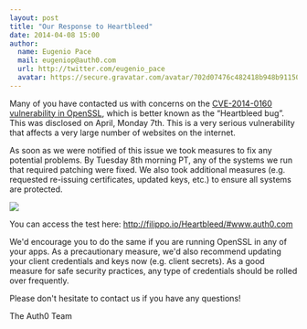 ```yaml
---
layout: post
title: "Our Response to Heartbleed"
date: 2014-04-08 15:00
author: 
  name: Eugenio Pace
  mail: eugeniop@auth0.com
  url: http://twitter.com/eugenio_pace
  avatar: https://secure.gravatar.com/avatar/702d07476c482418b948b911504137a5?s=60
---
```


Many of you have contacted us with concerns on the [CVE-2014-0160 vulnerability in OpenSSL](https://www.openssl.org/news/secadv_20140407.txt), which is better known as the “Heartbleed bug”. This was disclosed on April, Monday 7th. This is a very serious vulnerability that affects a very large number of websites on the internet.

<!-- more -->

As soon as we were notified of this issue we took measures to fix any potential problems. By Tuesday 8th morning PT, any of the systems we run that required patching were fixed. We also took additional measures (e.g. requested re-issuing certificates, updated keys, etc.) to ensure all systems are protected.

![](http://puu.sh/81qsu.png)

You can access the test here: http://filippo.io/Heartbleed/#www.auth0.com

We'd encourage you to do the same if you are running OpenSSL in any of your apps. As a precautionary measure, we'd also recommend updating your client credentials and keys now (e.g. client secrets). As a good measure for safe security practices, any type of credentials should be rolled over frequently.

Please don't hesitate to contact us if you have any questions!

The Auth0 Team